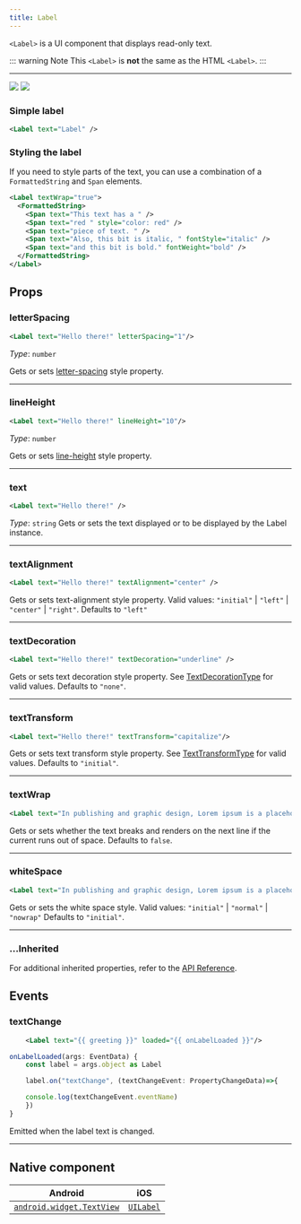 ```yaml
---
title: Label
---
```


<!-- TODO: Add flavors -->

`<Label>` is a UI component that displays read-only text.

::: warning Note
This `<Label>` is **not** the same as the HTML `<Label>`.
:::

---

<DeviceFrame type="ios">
<img  src="https://raw.githubusercontent.com/nativescript-vue/nativescript-vue-ui-tests/master/screenshots/ios-simulator103iPhone6/Label.png"/>
</DeviceFrame>
<DeviceFrame type="android">
<img src="https://raw.githubusercontent.com/nativescript-vue/nativescript-vue-ui-tests/master/screenshots/android23/Label.png" />
</DeviceFrame>

### Simple label

<!-- /// flavor plain -->

```xml
<Label text="Label" />
```

<!--
///

/// flavor angular

```xml
<Label text="Label"></label>
```

///

/// flavor react

```tsx
<Label>Label</label>
```

///

/// flavor vue

```xml
<Label text="Label" />
```

///

/// flavor svelte

```xml
<Label text="Label" />
```

/// -->

### Styling the label

If you need to style parts of the text, you can use a combination of a `FormattedString` and `Span` elements.

<!-- /// flavor plain -->

```xml
<Label textWrap="true">
  <FormattedString>
    <Span text="This text has a " />
    <Span text="red " style="color: red" />
    <Span text="piece of text. " />
    <Span text="Also, this bit is italic, " fontStyle="italic" />
    <Span text="and this bit is bold." fontWeight="bold" />
  </FormattedString>
</Label>
```

<!-- ///

/// flavor angular

```xml
<Label textWrap="true">
  <FormattedString>
    <span text="This text has a "></span>
    <span text="red " style="color: red"></span>
    <span text="piece of text. "></span>
    <span text="Also, this bit is italic, " fontStyle="italic"></span>
    <span text="and this bit is bold." fontWeight="bold"></span>
  </FormattedString>
</label>
```

///

/// flavor react

```tsx
import { Color } from '@nativescript/core'
;<Label textWrap={true}>
  <formattedString>
    <span>This text has a </span>
    <span color={new Color('red')}>red </span>
    <span>piece of text. </span>
    <span fontStyle="italic">Also, this bit is italic, </span>
    <span fontWeight="bold">and this bit is bold.</span>
  </formattedString>
</label>
```

///

/// flavor vue

```xml
<Label textWrap="true">
  <FormattedString>
    <span text="This text has a " />
    <span text="red " style="color: red" />
    <span text="piece of text. " />
    <span text="Also, this bit is italic, " fontStyle="italic" />
    <span text="and this bit is bold." fontWeight="bold" />
  </FormattedString>
</label>
```

///

/// flavor svelte

```xml
<Label textWrap="{true}">
  <formattedString>
    <span text="This text has a " />
    <span text="red " style="color: red" />
    <span text="piece of text. " />
    <span text="Also, this bit is italic, " fontStyle="italic" />
    <span text="and this bit is bold." fontWeight="bold" />
  </formattedString>
</label>
```

/// -->

## Props

### letterSpacing

```xml
<Label text="Hello there!" letterSpacing="1"/>
```

_Type_: `number`

Gets or sets [letter-spacing](https://developer.mozilla.org/en-US/docs/Web/CSS/letter-spacing) style property.

---

### lineHeight

```xml
<Label text="Hello there!" lineHeight="10"/>
```

_Type_: `number`

Gets or sets [line-height](https://developer.mozilla.org/en-US/docs/Web/CSS/line-height) style property.

---

### text

```xml
<Label text="Hello there!" />
```

_Type_: `string`
Gets or sets the text displayed or to be displayed by the Label instance.

---

### textAlignment

```xml
<Label text="Hello there!" textAlignment="center" />
```

Gets or sets text-alignment style property. Valid values:
`"initial"` | `"left"` | `"center"` | `"right"`. Defaults to `"left"`

---

### textDecoration

```xml
<Label text="Hello there!" textDecoration="underline" />
```

Gets or sets text decoration style property. See [TextDecorationType](https://docs.nativescript.org/api-reference/modules/coretypes#textdecorationtype) for valid values. Defaults to `"none"`.

---

### textTransform

```xml
<Label text="Hello there!" textTransform="capitalize"/>
```

Gets or sets text transform style property. See [TextTransformType](https://docs.nativescript.org/api-reference/modules/coretypes#texttransformtype) for valid values. Defaults to `"initial"`.

---

### textWrap

```xml
<Label text="In publishing and graphic design, Lorem ipsum is a placeholder text commonly used to demonstrate the visual form of a document or a typeface without relying on meaningful content. Lorem ipsum may be used as a placeholder before final copy is available." textWrap="true"/>
```

Gets or sets whether the text breaks and renders on the next line if the current runs out of space. Defaults to `false`.

---

### whiteSpace

```xml
<Label text="In publishing and graphic design, Lorem ipsum is a placeholder text commonly used to demonstrate the visual form of a document or a typeface without relying on meaningful content. Lorem ipsum may be used as a placeholder before final copy is available." whiteSpace="normal"/>
```

Gets or sets the white space style.
Valid values: `"initial"` | `"normal"` | `"nowrap"`
Defaults to `"initial"`.

---

### ...Inherited

For additional inherited properties, refer to the [API Reference](https://docs.nativescript.org/api-reference/classes/label).

## Events

### textChange

```xml
    <Label text="{{ greeting }}" loaded="{{ onLabelLoaded }}"/>
```

```ts
onLabelLoaded(args: EventData) {
    const label = args.object as Label

    label.on("textChange", (textChangeEvent: PropertyChangeData)=>{

    console.log(textChangeEvent.eventName)
    })
}
```

Emitted when the label text is changed.

---

## Native component

| Android                                                                                           | iOS                                                                  |
| ------------------------------------------------------------------------------------------------- | -------------------------------------------------------------------- |
| [`android.widget.TextView`](https://developer.android.com/reference/android/widget/TextView.html) | [`UILabel`](https://developer.apple.com/documentation/uikit/uilabel) |
